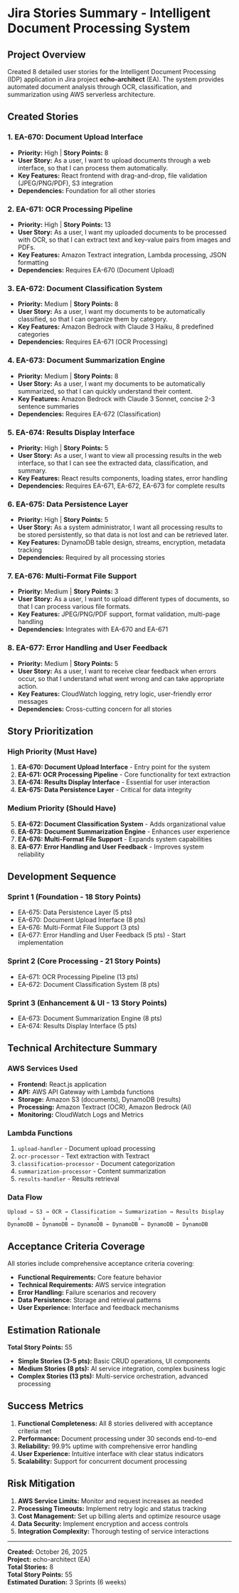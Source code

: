 # Jira Stories Summary - Intelligent Document Processing System

## Project Overview
Created 8 detailed user stories for the Intelligent Document Processing (IDP) application in Jira project **echo-architect** (EA). The system provides automated document analysis through OCR, classification, and summarization using AWS serverless architecture.

## Created Stories

### 1. EA-670: Document Upload Interface
- **Priority:** High | **Story Points:** 8
- **User Story:** As a user, I want to upload documents through a web interface, so that I can process them automatically.
- **Key Features:** React frontend with drag-and-drop, file validation (JPEG/PNG/PDF), S3 integration
- **Dependencies:** Foundation for all other stories

### 2. EA-671: OCR Processing Pipeline  
- **Priority:** High | **Story Points:** 13
- **User Story:** As a user, I want my uploaded documents to be processed with OCR, so that I can extract text and key-value pairs from images and PDFs.
- **Key Features:** Amazon Textract integration, Lambda processing, JSON formatting
- **Dependencies:** Requires EA-670 (Document Upload)

### 3. EA-672: Document Classification System
- **Priority:** Medium | **Story Points:** 8
- **User Story:** As a user, I want my documents to be automatically classified, so that I can organize them by category.
- **Key Features:** Amazon Bedrock with Claude 3 Haiku, 8 predefined categories
- **Dependencies:** Requires EA-671 (OCR Processing)

### 4. EA-673: Document Summarization Engine
- **Priority:** Medium | **Story Points:** 8  
- **User Story:** As a user, I want my documents to be automatically summarized, so that I can quickly understand their content.
- **Key Features:** Amazon Bedrock with Claude 3 Sonnet, concise 2-3 sentence summaries
- **Dependencies:** Requires EA-672 (Classification)

### 5. EA-674: Results Display Interface
- **Priority:** High | **Story Points:** 5
- **User Story:** As a user, I want to view all processing results in the web interface, so that I can see the extracted data, classification, and summary.
- **Key Features:** React results components, loading states, error handling
- **Dependencies:** Requires EA-671, EA-672, EA-673 for complete results

### 6. EA-675: Data Persistence Layer
- **Priority:** High | **Story Points:** 5
- **User Story:** As a system administrator, I want all processing results to be stored persistently, so that data is not lost and can be retrieved later.
- **Key Features:** DynamoDB table design, streams, encryption, metadata tracking
- **Dependencies:** Required by all processing stories

### 7. EA-676: Multi-Format File Support
- **Priority:** Medium | **Story Points:** 3
- **User Story:** As a user, I want to upload different types of documents, so that I can process various file formats.
- **Key Features:** JPEG/PNG/PDF support, format validation, multi-page handling
- **Dependencies:** Integrates with EA-670 and EA-671

### 8. EA-677: Error Handling and User Feedback
- **Priority:** Medium | **Story Points:** 5
- **User Story:** As a user, I want to receive clear feedback when errors occur, so that I understand what went wrong and can take appropriate action.
- **Key Features:** CloudWatch logging, retry logic, user-friendly error messages
- **Dependencies:** Cross-cutting concern for all stories

## Story Prioritization

### High Priority (Must Have)
1. **EA-670: Document Upload Interface** - Entry point for the system
2. **EA-671: OCR Processing Pipeline** - Core functionality for text extraction  
3. **EA-674: Results Display Interface** - Essential for user interaction
4. **EA-675: Data Persistence Layer** - Critical for data integrity

### Medium Priority (Should Have)
5. **EA-672: Document Classification System** - Adds organizational value
6. **EA-673: Document Summarization Engine** - Enhances user experience
7. **EA-676: Multi-Format File Support** - Expands system capabilities
8. **EA-677: Error Handling and User Feedback** - Improves system reliability

## Development Sequence

### Sprint 1 (Foundation - 18 Story Points)
- EA-675: Data Persistence Layer (5 pts)
- EA-670: Document Upload Interface (8 pts) 
- EA-676: Multi-Format File Support (3 pts)
- EA-677: Error Handling and User Feedback (5 pts) - Start implementation

### Sprint 2 (Core Processing - 21 Story Points)
- EA-671: OCR Processing Pipeline (13 pts)
- EA-672: Document Classification System (8 pts)

### Sprint 3 (Enhancement & UI - 13 Story Points)  
- EA-673: Document Summarization Engine (8 pts)
- EA-674: Results Display Interface (5 pts)

## Technical Architecture Summary

### AWS Services Used
- **Frontend:** React.js application
- **API:** AWS API Gateway with Lambda functions
- **Storage:** Amazon S3 (documents), DynamoDB (results)
- **Processing:** Amazon Textract (OCR), Amazon Bedrock (AI)
- **Monitoring:** CloudWatch Logs and Metrics

### Lambda Functions
1. `upload-handler` - Document upload processing
2. `ocr-processor` - Text extraction with Textract
3. `classification-processor` - Document categorization
4. `summarization-processor` - Content summarization  
5. `results-handler` - Results retrieval

### Data Flow
```
Upload → S3 → OCR → Classification → Summarization → Results Display
   ↓       ↓      ↓         ↓            ↓              ↓
DynamoDB ← DynamoDB ← DynamoDB ← DynamoDB ← DynamoDB ← DynamoDB
```

## Acceptance Criteria Coverage

All stories include comprehensive acceptance criteria covering:
- **Functional Requirements:** Core feature behavior
- **Technical Requirements:** AWS service integration
- **Error Handling:** Failure scenarios and recovery
- **Data Persistence:** Storage and retrieval patterns
- **User Experience:** Interface and feedback mechanisms

## Estimation Rationale

**Total Story Points:** 55

- **Simple Stories (3-5 pts):** Basic CRUD operations, UI components
- **Medium Stories (8 pts):** AI service integration, complex business logic  
- **Complex Stories (13 pts):** Multi-service orchestration, advanced processing

## Success Metrics

1. **Functional Completeness:** All 8 stories delivered with acceptance criteria met
2. **Performance:** Document processing under 30 seconds end-to-end
3. **Reliability:** 99.9% uptime with comprehensive error handling
4. **User Experience:** Intuitive interface with clear status indicators
5. **Scalability:** Support for concurrent document processing

## Risk Mitigation

1. **AWS Service Limits:** Monitor and request increases as needed
2. **Processing Timeouts:** Implement retry logic and status tracking
3. **Cost Management:** Set up billing alerts and optimize resource usage
4. **Data Security:** Implement encryption and access controls
5. **Integration Complexity:** Thorough testing of service interactions

---

**Created:** October 26, 2025  
**Project:** echo-architect (EA)  
**Total Stories:** 8  
**Total Story Points:** 55  
**Estimated Duration:** 3 Sprints (6 weeks)
